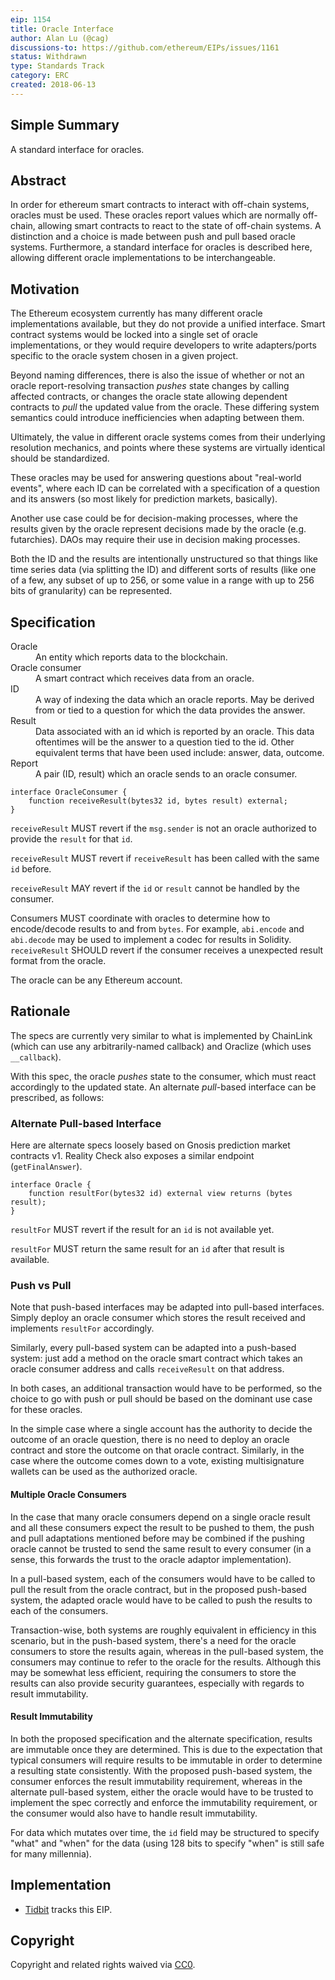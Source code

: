 ```yaml
---
eip: 1154
title: Oracle Interface
author: Alan Lu (@cag)
discussions-to: https://github.com/ethereum/EIPs/issues/1161
status: Withdrawn
type: Standards Track
category: ERC
created: 2018-06-13
---
```


## Simple Summary
A standard interface for oracles.

## Abstract
In order for ethereum smart contracts to interact with off-chain systems, oracles must be used. These oracles report values which are normally off-chain, allowing smart contracts to react to the state of off-chain systems. A distinction and a choice is made between push and pull based oracle systems. Furthermore, a standard interface for oracles is described here, allowing different oracle implementations to be interchangeable.

## Motivation
The Ethereum ecosystem currently has many different oracle implementations available, but they do not provide a unified interface. Smart contract systems would be locked into a single set of oracle implementations, or they would require developers to write adapters/ports specific to the oracle system chosen in a given project.

Beyond naming differences, there is also the issue of whether or not an oracle report-resolving transaction _pushes_ state changes by calling affected contracts, or changes the oracle state allowing dependent contracts to _pull_ the updated value from the oracle. These differing system semantics could introduce inefficiencies when adapting between them.

Ultimately, the value in different oracle systems comes from their underlying resolution mechanics, and points where these systems are virtually identical should be standardized.

These oracles may be used for answering questions about "real-world events", where each ID can be correlated with a specification of a question and its answers (so most likely for prediction markets, basically).

Another use case could be for decision-making processes, where the results given by the oracle represent decisions made by the oracle (e.g. futarchies). DAOs may require their use in decision making processes.

Both the ID and the results are intentionally unstructured so that things like time series data (via splitting the ID) and different sorts of results (like one of a few, any subset of up to 256, or some value in a range with up to 256 bits of granularity) can be represented.

## Specification

<dl>
  <dt>Oracle</dt>
  <dd>An entity which reports data to the blockchain.</dd>

  <dt>Oracle consumer</dt>
  <dd>A smart contract which receives data from an oracle.</dd>

  <dt>ID</dt>
  <dd>A way of indexing the data which an oracle reports. May be derived from or tied to a question for which the data provides the answer.</dd>

  <dt>Result</dt>
  <dd>Data associated with an id which is reported by an oracle. This data oftentimes will be the answer to a question tied to the id. Other equivalent terms that have been used include: answer, data, outcome.</dd>

  <dt>Report</dt>
  <dd>A pair (ID, result) which an oracle sends to an oracle consumer.</dd>
</dl>

```solidity
interface OracleConsumer {
    function receiveResult(bytes32 id, bytes result) external;
}
```

`receiveResult` MUST revert if the `msg.sender` is not an oracle authorized to provide the `result` for that `id`.

`receiveResult` MUST revert if `receiveResult` has been called with the same `id` before.

`receiveResult` MAY revert if the `id` or `result` cannot be handled by the consumer.

Consumers MUST coordinate with oracles to determine how to encode/decode results to and from `bytes`. For example, `abi.encode` and `abi.decode` may be used to implement a codec for results in Solidity. `receiveResult` SHOULD revert if the consumer receives a unexpected result format from the oracle.

The oracle can be any Ethereum account.

## Rationale
The specs are currently very similar to what is implemented by ChainLink (which can use any arbitrarily-named callback) and Oraclize (which uses `__callback`).

With this spec, the oracle _pushes_ state to the consumer, which must react accordingly to the updated state. An alternate _pull_-based interface can be prescribed, as follows:

### Alternate Pull-based Interface
Here are alternate specs loosely based on Gnosis prediction market contracts v1. Reality Check also exposes a similar endpoint (`getFinalAnswer`).

```solidity
interface Oracle {
    function resultFor(bytes32 id) external view returns (bytes result);
}
```

`resultFor` MUST revert if the result for an `id` is not available yet.

`resultFor` MUST return the same result for an `id` after that result is available.

### Push vs Pull
Note that push-based interfaces may be adapted into pull-based interfaces. Simply deploy an oracle consumer which stores the result received and implements `resultFor` accordingly.

Similarly, every pull-based system can be adapted into a push-based system: just add a method on the oracle smart contract which takes an oracle consumer address and calls `receiveResult` on that address.

In both cases, an additional transaction would have to be performed, so the choice to go with push or pull should be based on the dominant use case for these oracles.

In the simple case where a single account has the authority to decide the outcome of an oracle question, there is no need to deploy an oracle contract and store the outcome on that oracle contract. Similarly, in the case where the outcome comes down to a vote, existing multisignature wallets can be used as the authorized oracle.

#### Multiple Oracle Consumers
In the case that many oracle consumers depend on a single oracle result and all these consumers expect the result to be pushed to them, the push and pull adaptations mentioned before may be combined if the pushing oracle cannot be trusted to send the same result to every consumer (in a sense, this forwards the trust to the oracle adaptor implementation).

In a pull-based system, each of the consumers would have to be called to pull the result from the oracle contract, but in the proposed push-based system, the adapted oracle would have to be called to push the results to each of the consumers.

Transaction-wise, both systems are roughly equivalent in efficiency in this scenario, but in the push-based system, there's a need for the oracle consumers to store the results again, whereas in the pull-based system, the consumers may continue to refer to the oracle for the results. Although this may be somewhat less efficient, requiring the consumers to store the results can also provide security guarantees, especially with regards to result immutability.

#### Result Immutability
In both the proposed specification and the alternate specification, results are immutable once they are determined. This is due to the expectation that typical consumers will require results to be immutable in order to determine a resulting state consistently. With the proposed push-based system, the consumer enforces the result immutability requirement, whereas in the alternate pull-based system, either the oracle would have to be trusted to implement the spec correctly and enforce the immutability requirement, or the consumer would also have to handle result immutability.

For data which mutates over time, the `id` field may be structured to specify "what" and "when" for the data (using 128 bits to specify "when" is still safe for many millennia).

## Implementation

* [Tidbit](https://github.com/levelkdev/tidbit) tracks this EIP.

## Copyright
Copyright and related rights waived via [CC0](../CC0.md).
